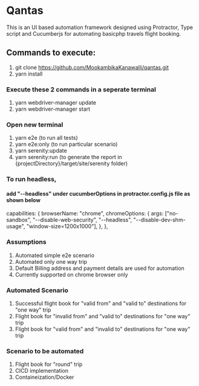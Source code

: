 # Qantas

This is an UI based automation framework designed using Protractor, Type script and Cucumberjs for automating basicphp travels flight booking.

## Commands to execute:

1. git clone https://github.com/MookambikaKanawalli/qantas.git
2. yarn install

### Execute these 2 commands in a seperate terminal
1. yarn webdriver-manager update
2. yarn webdriver-manager start

### Open new terminal
1. yarn e2e (to run all tests)
2. yarn e2e:only (to run particular scenario)
3. yarn serenity:update
4. yarn serenity:run (to generate the report in {projectDirectory}/target/site/serenity folder)

### To run headless, 

#### add "--headless" under cucumberOptions in protractor.config.js file as shown below

capabilities: {
        browserName: "chrome",
        chromeOptions: {
            args: ["no-sandbox", "--disable-web-security", "--headless", "--disable-dev-shm-usage", "window-size=1200x1000"],
        },
    },
    
### Assumptions
1. Automated simple e2e scenario
2. Automated only one way trip
3. Default Billing address and payment details are used for automation
4. Currently supported on chrome browser only

### Automated Scenario
1. Successful flight book for "valid from" and "valid to" destinations for "one way" trip
2. Flight book for "invalid from" and "valid to" destinations for "one way" trip
3. Flight book for "valid from" and "invalid to" destinations for "one way" trip

### Scenario to be automated
1. Flight book for "round" trip 
2. CICD implementation
3. Containeization/Docker
    
